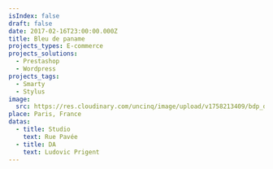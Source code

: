 ```yaml
---
isIndex: false
draft: false
date: 2017-02-16T23:00:00.000Z
title: Bleu de paname
projects_types: E-commerce
projects_solutions:
  - Prestashop
  - Wordpress
projects_tags:
  - Smarty
  - Stylus
image:
  src: https://res.cloudinary.com/uncinq/image/upload/v1758213409/bdp_dtvd3q.jpg
place: Paris, France
datas:
  - title: Studio
    text: Rue Pavée
  - title: DA
    text: Ludovic Prigent
---
```

